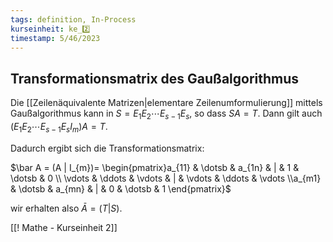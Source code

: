 ```yaml
---
tags: definition, In-Process
kurseinheit: ke_2️⃣
timestamp: 5/46/2023
---
```



## Transformationsmatrix des Gaußalgorithmus
Die [[Zeilenäquivalente Matrizen|elementare Zeilenumformulierung]] mittels Gaußalgorithmus kann in $S=E_{1}E_{2}\dotsb E_{s-1}E_{s}$, so dass $SA=T$. 
Dann gilt auch $(E_{1}E_{2}\dotsb E_{s-1}E_{s}I_{m})A=T$.

Dadurch ergibt sich die Transformationsmatrix:

$\bar A = (A | I_{m})= \begin{pmatrix}a_{11} & \dotsb &  a_{1n} & | & 1  & \dotsb  & 0 \\ \vdots & \ddots  & \vdots &  | &  \vdots  & \ddots & \vdots  \\a_{m1} & \dotsb & a_{mn}  & | & 0 & \dotsb & 1 \end{pmatrix}$ 

wir erhalten also $\bar A =(T|S)$.

[[! Mathe - Kurseinheit 2]]